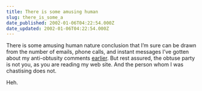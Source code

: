 ```yaml
---
title: There is some amusing human
slug: there_is_some_a
date_published: 2002-01-06T04:22:54.000Z
date_updated: 2002-01-06T04:22:54.000Z
---
```


There is some amusing human nature conclusion that I’m sure can be drawn from the number of emails, phone calls, and instant messages I’ve gotten about my anti-obtusity comments [earlier](/index.php?blogarch/2002_01_01_archive.php#8415625). But rest assured, the obtuse party is not you, as you are reading my web site. And the person whom I was chastising does not.

Heh.
